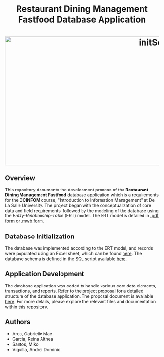 <h1 align="center">  Restaurant Dining Management Fastfood Database Application <h1 align="center">
<img src="https://github.com/Mikosantos/Restaurant-Dining-Management-Fastfood/assets/92857538/7efa01b4-0e7d-421d-bf5e-97382d858cc7" alt="initScreen" width="1000" height="420">

## Overview
This repository documents the development process of the <b>Restaurant Dining Management Fastfood</b> database application which is a requirements for the <b>CCINFOM</b> course, "Introduction to Information Management" at De La Salle University. The project began with the conceptualization of core data and field requirements, followed by the modeling of the database using the <i>Entity-Relationship-Table</i> (ERT) model. The ERT model is detailed in [.pdf form](https://github.com/Mikosantos/Restaurant-Dining-Management-Fastfood/files/13714583/ERT_Model_FastfoodDiningManagement.pdf) or [.mwb form](https://github.com/Mikosantos/Restaurant-Dining-Management-Fastfood/blob/main/DB_DESIGN_APP.mwb).

## Database Initialization
The database was implemented according to the ERT model, and records were populated using an Excel sheet, which can be found [here](https://github.com/Mikosantos/Restaurant-Dining-Management-Fastfood/blob/main/Fastfood_Records.xlsx). The database schema is defined in the SQL script available [here](https://github.com/Mikosantos/Restaurant-Dining-Management-Fastfood/blob/main/GROUP3-DBAPPSCRIPT.sql).

## Application Development
The database application was coded to handle various core data elements, transactions, and reports. Refer to the project proposal for a detailed structure of the database application. The proposal document is available [here](https://github.com/Mikosantos/Restaurant-Dining-Management-Fastfood/tree/main/files). For more details, please explore the relevant files and documentation within this repository.

## Authors
-  Arco, Gabrielle Mae
-  Garcia, Reina Althea
-  Santos, Miko
-  Viguilla, Andrei Dominic
